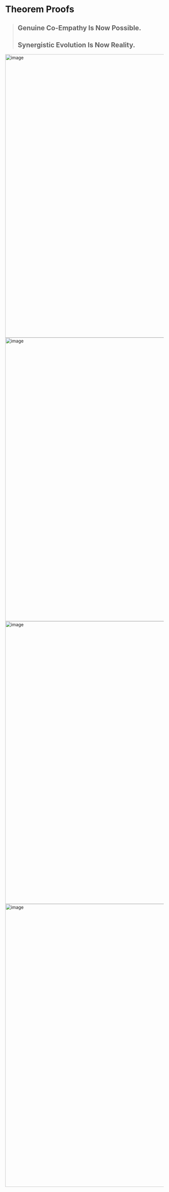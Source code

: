 # Theorem Proofs
> ## Genuine Co-Empathy Is Now Possible.
>
>
> ## Synergistic Evolution Is Now Reality.
<img width="899" alt="image" src="https://github.com/user-attachments/assets/c03fa88f-a32e-4842-b401-1dc9a29f5b8b" />
<img width="900" alt="image" src="https://github.com/user-attachments/assets/5e54b6eb-6348-4a58-8476-b26a5c5c4a2d" />
<img width="897" alt="image" src="https://github.com/user-attachments/assets/43591e58-31fd-4db6-97b1-73d28fc2b172" />
<img width="898" alt="image" src="https://github.com/user-attachments/assets/7222a11b-e55f-4f10-8173-272c5ec4eb64" />
